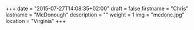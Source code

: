 +++
date = "2015-07-27T14:08:35+02:00"
draft = false
firstname = "Chris"
lastname = "McDonough"
description = ""
weight = 1
img = "mcdonc.jpg"
location = "Virginia"
+++
